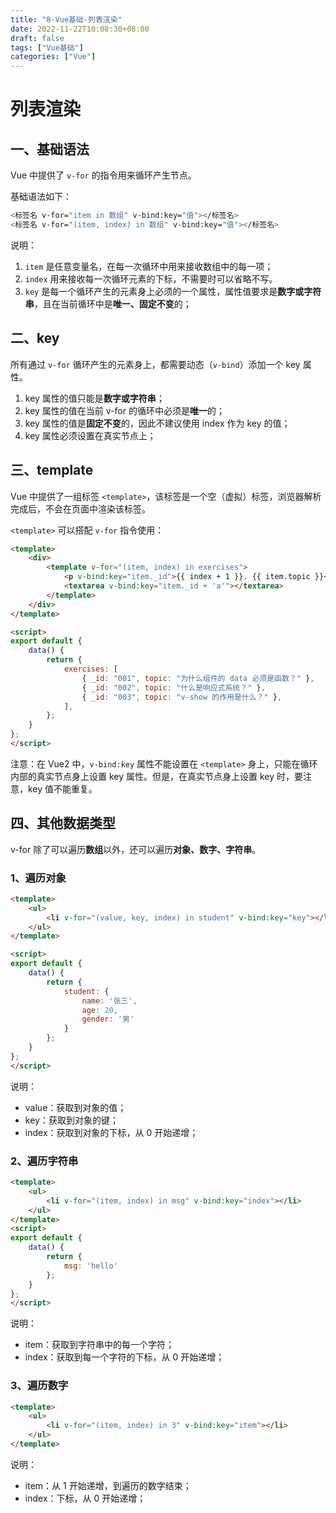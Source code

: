 ```yaml
---
title: "8-Vue基础-列表渲染"
date: 2022-11-22T10:08:30+08:00
draft: false
tags: ["Vue基础"]
categories: ["Vue"]
---
```

# 列表渲染

## 一、基础语法

Vue 中提供了 `v-for` 的指令用来循环产生节点。

基础语法如下：

```bash
<标签名 v-for="item in 数组" v-bind:key="值"></标签名>
<标签名 v-for="(item, index) in 数组" v-bind:key="值"></标签名>
```

说明：

1. `item` 是任意变量名，在每一次循环中用来接收数组中的每一项；
2. `index` 用来接收每一次循环元素的下标，不需要时可以省略不写。
3. `key` 是每一个循环产生的元素身上必须的一个属性，属性值要求是**数字或字符串**，且在当前循环中是**唯一、固定不变**的；

## 二、key

所有通过 `v-for` 循环产生的元素身上，都需要动态（`v-bind`）添加一个 key 属性。

1. key 属性的值只能是**数字或字符串**；
2. key 属性的值在当前 v-for 的循环中必须是**唯一**的；
3. key 属性的值是**固定不变**的，因此不建议使用 index 作为 key 的值；
4. key 属性必须设置在真实节点上；

## 三、template

Vue 中提供了一组标签 `<template>`，该标签是一个空（虚拟）标签，浏览器解析完成后，不会在页面中渲染该标签。

`<template>` 可以搭配 `v-for` 指令使用：

```html
<template>
    <div>
        <template v-for="(item, index) in exercises">
            <p v-bind:key="item._id">{{ index + 1 }}. {{ item.topic }}</p>
            <textarea v-bind:key="item._id + 'a'"></textarea>
        </template>
    </div>
</template>

<script>
export default {
    data() {
        return {
            exercises: [
                { _id: "001", topic: "为什么组件的 data 必须是函数？" },
                { _id: "002", topic: "什么是响应式系统？" },
                { _id: "003", topic: "v-show 的作用是什么？" },
            ],
        };
    }
};
</script>
```

注意：在 Vue2 中，`v-bind:key` 属性不能设置在 `<template>` 身上，只能在循环内部的真实节点身上设置 key 属性。但是，在真实节点身上设置 key 时，要注意，key 值不能重复。

## 四、其他数据类型

v-for 除了可以遍历**数组**以外，还可以遍历**对象、数字、字符串**。

### 1、遍历对象

```html
<template>
    <ul>
        <li v-for="(value, key, index) in student" v-bind:key="key"></li>
    </ul>
</template>

<script>
export default {
    data() {
        return {
            student: {
                name: '张三',
                age: 20,
                gender: '男'
            }
        };
    }
};
</script>
```

说明：

- value：获取到对象的值；
- key：获取到对象的键；
- index：获取到对象的下标，从 0 开始递增；

### 2、遍历字符串

```html
<template>
    <ul>
        <li v-for="(item, index) in msg" v-bind:key="index"></li>
    </ul>
</template>
<script>
export default {
    data() {
        return {
            msg: 'hello'
        };
    }
};
</script>
```

说明：

- item：获取到字符串中的每一个字符；
- index：获取到每一个字符的下标，从 0 开始递增；

### 3、遍历数字

```html
<template>
    <ul>
        <li v-for="(item, index) in 3" v-bind:key="item"></li>
    </ul>
</template>
```

说明：

- item：从 1 开始递增，到遍历的数字结束；
- index：下标，从 0 开始递增；
